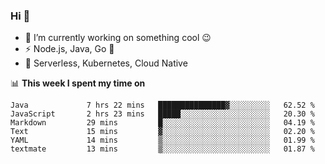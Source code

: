### Hi 👋

<!--
**nodejh/nodejh** is a ✨ _special_ ✨ repository because its `README.md` (this file) appears on your GitHub profile.

Here are some ideas to get you started:

- 🔭 I’m currently working on ...
- 🌱 I’m currently learning ...
- 👯 I’m looking to collaborate on ...
- 🤔 I’m looking for help with ...
- 💬 Ask me about ...
- 📫 How to reach me: ...
- 😄 Pronouns: ...
- ⚡ Fun fact: ...
-->

- 🔭 I’m currently working on something cool :wink:
- ⚡ Node.js, Java, Go :thought_balloon:
- 🤖 Serverless, Kubernetes, Cloud Native

📊 **This week I spent my time on**

<!--START_SECTION:waka-->

```text
Java             7 hrs 22 mins   ███████████████▓░░░░░░░░░   62.52 %
JavaScript       2 hrs 23 mins   █████░░░░░░░░░░░░░░░░░░░░   20.30 %
Markdown         29 mins         █░░░░░░░░░░░░░░░░░░░░░░░░   04.19 %
Text             15 mins         ▓░░░░░░░░░░░░░░░░░░░░░░░░   02.20 %
YAML             14 mins         ▒░░░░░░░░░░░░░░░░░░░░░░░░   01.99 %
textmate         13 mins         ▒░░░░░░░░░░░░░░░░░░░░░░░░   01.87 %
```

<!--END_SECTION:waka-->


<!--
:traffic_light: **Visitors**

![visitors](https://visitor-badge.glitch.me/badge?page_id=nodejh.nodejh)
-->
